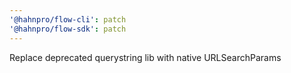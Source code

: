 ```yaml
---
'@hahnpro/flow-cli': patch
'@hahnpro/flow-sdk': patch
---
```


Replace deprecated querystring lib with native URLSearchParams
